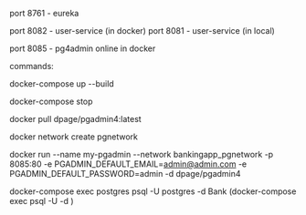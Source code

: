 port 8761 - eureka

port 8082 - user-service (in docker)
port 8081 - user-service (in local)

port 8085 - pg4admin online in docker


commands:

docker-compose up --build 

docker-compose stop 

docker pull dpage/pgadmin4:latest 

docker network create pgnetwork

docker run --name my-pgadmin --network bankingapp_pgnetwork -p 8085:80 -e PGADMIN_DEFAULT_EMAIL=admin@admin.com -e PGADMIN_DEFAULT_PASSWORD=admin -d dpage/pgadmin4

docker-compose exec postgres psql -U postgres -d Bank (docker-compose exec <service> psql -U <username> -d <db name>)